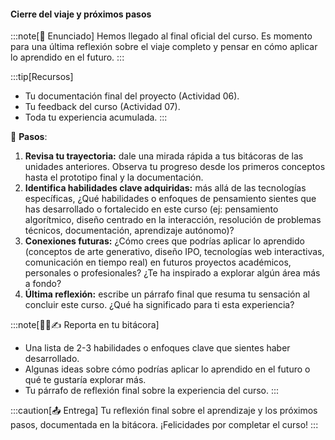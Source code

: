 #### Cierre del viaje y próximos pasos

:::note[🎯 Enunciado]
Hemos llegado al final oficial del curso. Es momento para una última reflexión sobre el viaje completo y pensar en cómo aplicar lo aprendido en el futuro.
:::

:::tip[Recursos]
-   Tu documentación final del proyecto (Actividad 06).
-   Tu feedback del curso (Actividad 07).
-   Toda tu experiencia acumulada.
:::

👣 **Pasos**:

1.  **Revisa tu trayectoria:** dale una mirada rápida a tus bitácoras de las unidades anteriores. Observa tu progreso desde los primeros conceptos hasta el prototipo final y la documentación.
2.  **Identifica habilidades clave adquiridas:** más allá de las tecnologías específicas, ¿Qué habilidades o enfoques de pensamiento sientes que has desarrollado o fortalecido en este curso (ej: pensamiento algorítmico, diseño centrado en la interacción, resolución de problemas técnicos, documentación, aprendizaje autónomo)?
3.  **Conexiones futuras:** ¿Cómo crees que podrías aplicar lo aprendido (conceptos de arte generativo, diseño IPO, tecnologías web interactivas, comunicación en tiempo real) en futuros proyectos académicos, personales o profesionales? ¿Te ha inspirado a explorar algún área más a fondo?
4.  **Última reflexión:** escribe un párrafo final que resuma tu sensación al concluir este curso. ¿Qué ha significado para ti esta experiencia?

:::note[🧐🧪✍️ Reporta en tu bitácora]

-   Una lista de 2-3 habilidades o enfoques clave que sientes haber desarrollado.
-   Algunas ideas sobre cómo podrías aplicar lo aprendido en el futuro o qué te gustaría explorar más.
-   Tu párrafo de reflexión final sobre la experiencia del curso.
:::

:::caution[📤 Entrega]
Tu reflexión final sobre el aprendizaje y los próximos pasos, documentada en la bitácora. ¡Felicidades por completar el curso!
:::

